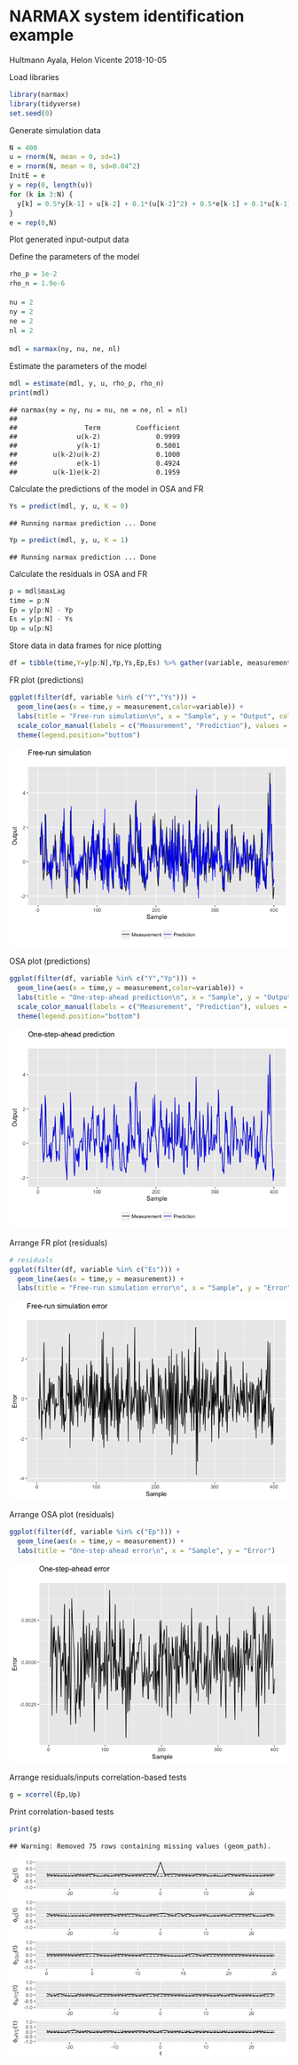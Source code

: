 NARMAX system identification example
================
Hultmann Ayala, Helon Vicente
2018-10-05

Load libraries

``` r
library(narmax)
library(tidyverse)
set.seed(0) 
```

Generate simulation data

``` r
N = 400
u = rnorm(N, mean = 0, sd=1)
e = rnorm(N, mean = 0, sd=0.04^2)
InitE = e
y = rep(0, length(u))
for (k in 3:N) {
  y[k] = 0.5*y[k-1] + u[k-2] + 0.1*(u[k-2]^2) + 0.5*e[k-1] + 0.1*u[k-1]*e[k-2] + e[k]
}
e = rep(0,N)
```

Plot generated input-output data

Define the parameters of the model

``` r
rho_p = 1e-2
rho_n = 1.9e-6

nu = 2
ny = 2
ne = 2
nl = 2

mdl = narmax(ny, nu, ne, nl)
```

Estimate the parameters of the model

``` r
mdl = estimate(mdl, y, u, rho_p, rho_n)
print(mdl)
```

    ## narmax(ny = ny, nu = nu, ne = ne, nl = nl)
    ## 
    ##                 Term         Coefficient
    ##               u(k-2)              0.9999
    ##               y(k-1)              0.5001
    ##         u(k-2)u(k-2)              0.1000
    ##               e(k-1)              0.4924
    ##         u(k-1)e(k-2)              0.1959

Calculate the predictions of the model in OSA and FR

``` r
Ys = predict(mdl, y, u, K = 0)
```

    ## Running narmax prediction ... Done

``` r
Yp = predict(mdl, y, u, K = 1)
```

    ## Running narmax prediction ... Done

Calculate the residuals in OSA and FR

``` r
p = mdl$maxLag
time = p:N
Ep = y[p:N] - Yp
Es = y[p:N] - Ys
Up = u[p:N]
```

Store data in data frames for nice plotting

``` r
df = tibble(time,Y=y[p:N],Yp,Ys,Ep,Es) %>% gather(variable, measurement, -time)
```

FR plot (predictions)

``` r
ggplot(filter(df, variable %in% c("Y","Ys"))) +
  geom_line(aes(x = time,y = measurement,color=variable)) +
  labs(title = "Free-run simulation\n", x = "Sample", y = "Output", color = "\n") +
  scale_color_manual(labels = c("Measurement", "Prediction"), values = c("black", "blue")) +
  theme(legend.position="bottom")
```

![](narmax_files/figure-markdown_github/unnamed-chunk-9-1.png)

OSA plot (predictions)

``` r
ggplot(filter(df, variable %in% c("Y","Yp"))) +
  geom_line(aes(x = time,y = measurement,color=variable)) +
  labs(title = "One-step-ahead prediction\n", x = "Sample", y = "Output", color = "\n") +
  scale_color_manual(labels = c("Measurement", "Prediction"), values = c("black", "blue")) +
  theme(legend.position="bottom")
```

![](narmax_files/figure-markdown_github/unnamed-chunk-10-1.png)

Arrange FR plot (residuals)

``` r
# residuals
ggplot(filter(df, variable %in% c("Es"))) +
  geom_line(aes(x = time,y = measurement)) +
  labs(title = "Free-run simulation error\n", x = "Sample", y = "Error")
```

![](narmax_files/figure-markdown_github/unnamed-chunk-11-1.png)

Arrange OSA plot (residuals)

``` r
ggplot(filter(df, variable %in% c("Ep"))) +
  geom_line(aes(x = time,y = measurement)) +
  labs(title = "One-step-ahead error\n", x = "Sample", y = "Error")
```

![](narmax_files/figure-markdown_github/unnamed-chunk-12-1.png)

Arrange residuals/inputs correlation-based tests

``` r
g = xcorrel(Ep,Up)
```

Print correlation-based tests

``` r
print(g)
```

    ## Warning: Removed 75 rows containing missing values (geom_path).

![](narmax_files/figure-markdown_github/unnamed-chunk-14-1.png)
